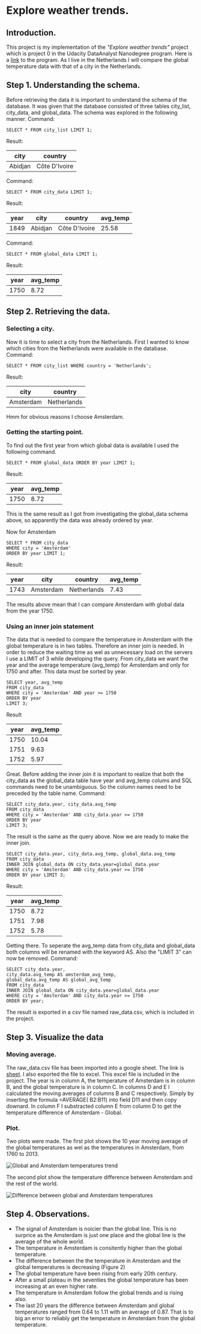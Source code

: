 # Explore weather trends.

## Introduction.
This project is my implementation of the _"Explore weather trends"_ project which is project 0 in the Udacity DataAnalyst Nanodegree program. Here is a [link](https://www.udacity.com/course/data-analyst-nanodegree--nd002) to the program. As I live in the Netherlands I will compare the global temperature data with that of a city in the Netherlands. 

## Step 1. Understanding the schema.
Before retrieving the data it is important to understand the schema of the database. It was given that the database consisted of three tables city\_list, city\_data, and global\_data. The schema was explored in the following manner.
Command:
```
SELECT * FROM city_list LIMIT 1;
```
Result:

| city	| country |
| ----- | ------- |
| Abidjan | Côte D'Ivoire |

Command:
```
SELECT * FROM city_data LIMIT 1;
```
Result:

| year | city | country | avg\_temp |
| ---- | ---- | ------- | -------- |
| 1849 | Abidjan | Côte D'Ivoire | 25.58 |

Command:
```
SELECT * FROM global_data LIMIT 1;
```
Result:

| year | avg\_temp |
| ---- | -------- |
| 1750 | 8.72 |

## Step 2. Retrieving the data.
### Selecting a city.
Now it is time to select a city from the Netherlands. First I wanted to know which cities from the Netherlands were available in the database.
Command:
```
SELECT * FROM city_list WHERE country = 'Netherlands'; 
```
Result:

| city | country |
| ---- | ------- |
| Amsterdam | Netherlands |

Hmm for obvious reasons I choose Amsterdam.

### Getting the starting point.
To find out the first year from which global data is available I used the following command. 

```
SELECT * FROM global_data ORDER BY year LIMIT 1; 
```
Result:

| year | avg\_temp |
| ---- | -------- |
| 1750 | 8.72 |

This is the same result as I got from investigating the global_data schema above, so apparently the data was already ordered by year.

Now for Amsterdam
```
SELECT * FROM city_data 
WHERE city = 'Amsterdam' 
ORDER BY year LIMIT 1; 
```
Result:

| year | city | country | avg\_temp |
| ---- | ---- | ------- | -------- |
| 1743 | Amsterdam | Netherlands |7.43 |

The results above mean that I can compare Amsterdam with global data from the year 1750.

### Using an inner join statement
The data that is needed to compare the temperature in Amsterdam with the global temperature is in two tables. Therefore an inner join is needed. In order to reduce the waiting time as wel as unnecessary load on the servers I use a LIMIT of 3 while developing the query. From city\_data we want the year and the average temperature (avg\_temp) for Amsterdam and only for 1750 and after. This data must be sorted by year. 
```
SELECT year, avg_temp 
FROM city_data 
WHERE city = 'Amsterdam' AND year >= 1750 
ORDER BY year 
LIMIT 3;
```
Result

| year | avg\_temp |
| ---- | -------- |
| 1750 | 10.04 |
| 1751 | 9.63 |
| 1752 | 5.97 |

Great. Before adding the inner join it is important to realize that both the city\_data as the global\_data table have year and avg\_temp colums and SQL commands need to be unambiguous. So the column names need to be preceded by the table name.
Command:
```
SELECT city_data.year, city_data.avg_temp 
FROM city_data 
WHERE city = 'Amsterdam' AND city_data.year >= 1750 
ORDER BY year 
LIMIT 3;
```
The result is the same as the query above.
Now we are ready to make the inner join.
```
SELECT city_data.year, city_data.avg_temp, global_data.avg_temp 
FROM city_data 
INNER JOIN global_data ON city_data.year=global_data.year 
WHERE city = 'Amsterdam' AND city_data.year >= 1750 
ORDER BY year LIMIT 3;
```
Result:

| year | avg\_temp |
| ---- | --------- |
| 1750 | 8.72 |
| 1751 | 7.98 |
| 1752 | 5.78 |

Getting there. To seperate the avg\_temp data from city\_data and global\_data both columns will be renamed with the keyword AS. Also the "LIMIT 3" can now be removed. 
Command:
```
SELECT city_data.year, 
city_data.avg_temp AS amsterdam_avg_temp, 
global_data.avg_temp AS global_avg_temp
FROM city_data 
INNER JOIN global_data ON city_data.year=global_data.year
WHERE city = 'Amsterdam' AND city_data.year >= 1750 
ORDER BY year; 
```
The result is exported in a csv file named raw\_data.csv, which is included in the project.


## Step 3. Visualize the data
### Moving average.
The raw\_data.csv file has been imported into a google sheet. The link is [sheet](https://drive.google.com/open?id=1sWEY-dkOH_B9Q59gh3n-2pZyMdcVBpm4uMpnjp7IVj4).
I also exported the file to excel. This excel file is included in the project.
The year is in column A, the temperature of Amsterdam is in column B, and the global temperature is in column C. In columns D and E I calculated the moving averages of columns B and C respectively. Simply by inserting the formula =AVERAGE( B2:B11) into field D11 and then copy downard. In column F I substracted column E from column D to get the temperature difference of Amsterdam - Global.

### Plot.
Two plots were made. The first plot shows the 10 year moving average of the global temperatures as wel as the temperatures in Amsterdam, from 1760 to 2013.

![Global and Amsterdam temperatures trend](https://github.com/cbrands/explore_weather_trends/blob/master/Screenshots/Temeparture_trends_of_Amsterdam_and_global.png?raw=true "Global and Amsterdam temperatures trend")

The second plot show the temperature difference between Amsterdam and the rest of the world.

![Difference between global and Amsterdam temperatures](https://github.com/cbrands/explore_weather_trends/blob/master/Screenshots/Amsterdam_vs_global_temperature.png?raw=true "Difference between global and Amsterdam temperatures")


## Step 4. Observations.
* The signal of Amsterdam is noicier than the global line. This is no surprice as the Amsterdam is just one place and the global line is the average of the whole world.
* The temperature in Amsterdam is consitently higher than the global temperature. 
* The difference between the the temperature in Amsterdam and the global temperatures is decreasing (Figure 2)
* The global temperature have been rising from early 20th century.
* After a small plateau in the seventies the global temperature has been increasing at an even higher rate. 
* The temperature in Amsterdam follow the global trends and is rising also.
* The last 20 years the difference between Amsterdam and global temperatures ranged from 0.64 to 1.11 with an average of 0.87. That is to big an error to reliably get the temperature in Amsterdam from the global temperature.
